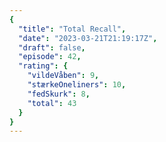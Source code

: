 ```yaml
---
{
  "title": "Total Recall",
  "date": "2023-03-21T21:19:17Z",
  "draft": false,
  "episode": 42,
  "rating": {
    "vildeVåben": 9,
    "stærkeOneliners": 10,
    "fedSkurk": 8,
    "total": 43
  }
}
---
```


